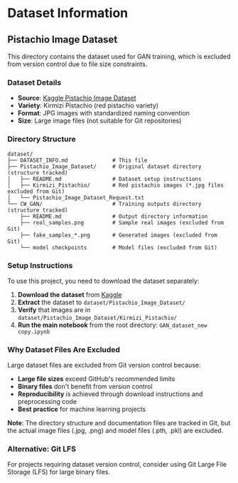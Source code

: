 # Dataset Information

## Pistachio Image Dataset

This directory contains the dataset used for GAN training, which is excluded from version control due to file size constraints.

### Dataset Details
- **Source**: [Kaggle Pistachio Image Dataset](https://www.kaggle.com/datasets/muratkoklu/pistachio-image-dataset)
- **Variety**: Kirmizi Pistachio (red pistachio variety)
- **Format**: JPG images with standardized naming convention
- **Size**: Large image files (not suitable for Git repositories)

### Directory Structure
```
dataset/
├── DATASET_INFO.md              # This file
├── Pistachio_Image_Dataset/     # Original dataset directory (structure tracked)
│   ├── README.md                # Dataset setup instructions
│   ├── Kirmizi_Pistachio/       # Red pistachio images (*.jpg files excluded from Git)
│   └── Pistachio_Image_Dataset_Request.txt
└── CW_GAN/                      # Training outputs directory (structure tracked)
    ├── README.md                # Output directory information
    ├── real_samples.png         # Sample real images (excluded from Git)
    ├── fake_samples_*.png       # Generated images (excluded from Git)
    └── model checkpoints        # Model files (excluded from Git)
```

### Setup Instructions

To use this project, you need to download the dataset separately:

1. **Download the dataset** from [Kaggle](https://www.kaggle.com/datasets/muratkoklu/pistachio-image-dataset)
2. **Extract** the dataset to `dataset/Pistachio_Image_Dataset/`
3. **Verify** that images are in `dataset/Pistachio_Image_Dataset/Kirmizi_Pistachio/`
4. **Run the main notebook** from the root directory: `GAN_dataset_new copy.ipynb`

### Why Dataset Files Are Excluded

Large dataset files are excluded from Git version control because:
- **Large file sizes** exceed GitHub's recommended limits
- **Binary files** don't benefit from version control
- **Reproducibility** is achieved through download instructions and preprocessing code
- **Best practice** for machine learning projects

**Note**: The directory structure and documentation files are tracked in Git, but the actual image files (.jpg, .png) and model files (.pth, .pkl) are excluded.

### Alternative: Git LFS

For projects requiring dataset version control, consider using Git Large File Storage (LFS) for large binary files.
